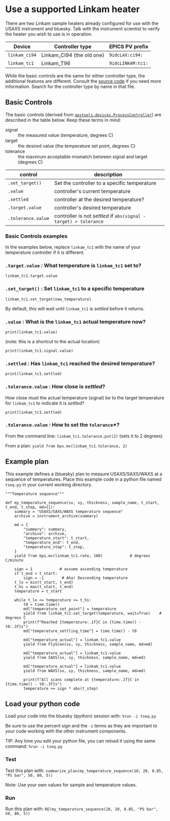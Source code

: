 # Use a supported Linkam heater

There are two Linkam sample heaters already configured for use 
with the USAXS instrument and bluesky.  Talk with the instrument 
scientist to verify the heater you wish to use is in operation.

Device | Controller type | EPICS PV prefix
--- | --- | ---
`linkam_ci94` | Linkam_CI94 (the old one) | `9idcLAX:ci94:`
`linkam_tc1`  | Linkam_T96 | `9idcLINKAM:tc1:`

While the basic controls are the same for either controller type,
the additional features are different.  Consult the 
[source code](/profile_bluesky/startup/10-devices.py)
if you need more information.  Search for the controller type 
by name in that file.

## Basic Controls

The basic controls (derived from 
[`apstools.devices.ProcessController`](https://apstools.readthedocs.io/en/latest/source/devices.html#apstools.devices.ProcessController))
are described in the table below.  Keep these terms in mind:

<dl>
  <dt>signal</dt>
  <dd>the measured value (temperature, degrees C)</dd>
  
  <dt>target</dt>
  <dd>the desired value (the temperature set point, degrees C)</dd>
  
  <dt>tolerance</dt>
  <dd>the maximum acceptable mismatch between signal and target (degrees C)</dd>
</dl>

control | description
--- | ---
`.set_target()` | Set the controller to a specific temperature
`.value` | controller's current temperature
`.settled` | controller at the desired temperature?
`.target.value` | controller's desired temperature
`.tolerance.value` | controller is not *settled* if `abs(signal - target) > tolerance`

### Basic Controls examples

In the examples below, replace `linkam_tc1` with the name of your temperature controller if it is different.

### `.target.value` : What temperature is `linkam_tc1` set to? 

    linkam_tc1.target.value

### `.set_target()` : Set `linkam_tc1` to a specific temperature

    linkam_tc1.set_target(new_temperature)

By default, this will wait until `linkam_tc1` is *settled* before it returns.

### `.value` : What is the `linkam_tc1` actual temperature now?

    print(linkam_tc1.value)

(note: this is a shortcut to the actual location)

    print(linkam_tc1.signal.value)

### `.settled` : Has `linkam_tc1` reached the desired temperature?

    print(linkam_tc1.settled)

### `.tolerance.value` : How close is *settled*?

How close must the actual temperature (signal) be to the target temperature for `linkam_tc1` to indicate it is *settled*?

    print(linkam_tc1.settled)

### `.tolerance.value` : How to set the `tolerance`*?

From the command line: `linkam_tc1.tolerance.put(2)` (sets it to 2 degrees)

From a plan: `yield from bps.mv(linkam_tc1.tolerance, 2)`

## Example plan

This example defines a (bluesky) plan to measure USAXS/SAXS/WAXS 
at a sequence of temperatures.  Place this example code in a python 
file named `tseq.py` in your current working directory.

```
"""Temperature sequence"""

def my_temperature_sequence(sx, sy, thickness, sample_name, t_start, t_end, t_step, md={}):
    summary = "USAXS/SAXS/WAXS temperature sequence"
    archive = instrument_archive(summary)

    md = {
        "summary": summary, 
        "archive": archive,
        "temperature_start": t_start,
        "temperature_end": t_end,
        "temperature_step": t_step,
    }
    yield from bps.mv(linkam_tc1.rate, 100)            # degrees C/minute

    sign = 1            # assume ascending temperature
    if t_end < t_start:
        sign = -1        # Aha! Descending temperature
    t_lo = min(t_start, t_end)
    t_hi = max(t_start, t_end)
    temperature = t_start

    while t_lo <= temperature <= t_hi:
        t0 = time.time()
        md["temperature_set_point"] = temperature
        yield from linkam_tc1.set_target(temperature, wait=True)    # degrees C
        print(f"Reached {temperature:.1f}C in {time.time() - t0:.3f}s")
        md["temperature_settling_time"] = time.time() - t0
        
        md["temperature_actual"] = linkam_tc1.value
        yield from FlyScan(sx, sy, thickness, sample_name, md=md)
        
        md["temperature_actual"] = linkam_tc1.value
        yield from SAXS(sx, sy, thickness, sample_name, md=md)
        
        md["temperature_actual"] = linkam_tc1.value
        yield from WAXS(sx, sy, thickness, sample_name, md=md)
        
        print(f"All scans complete at {temperature:.1f}C in {time.time() - t0:.3f}s")
        temperature += sign * abs(t_step)
```

## Load your python code

Load your code into the bluesky (ipython) session 
with: `%run -i tseq.py`

Be sure to use the percent sign and the `-i` terms as they are 
important to your code working with the other instrument components.

TIP: Any time you edit your python file, you can reload it 
using the same command:  `%run -i tseq.py`

### Test

Test this plan with: `summarize_plan(my_temperature_sequence(10, 20, 0.85, "PS bar", 50, 80, 5))`

Note:  Use your own values for sample and temperature values.

### Run

Run this plan with: `RE(my_temperature_sequence(10, 20, 0.85, "PS bar", 50, 80, 5))`
